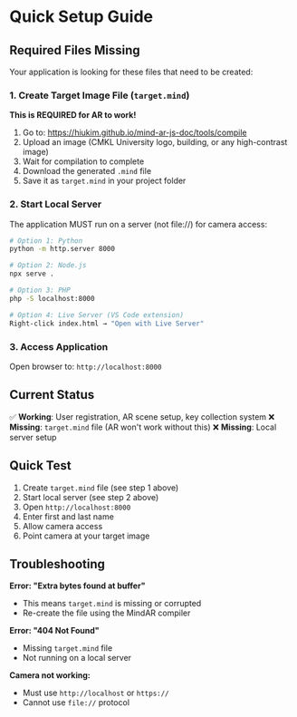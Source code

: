 # Quick Setup Guide

## Required Files Missing

Your application is looking for these files that need to be created:

### 1. Create Target Image File (`target.mind`)

**This is REQUIRED for AR to work!**

1. Go to: https://hiukim.github.io/mind-ar-js-doc/tools/compile
2. Upload an image (CMKL University logo, building, or any high-contrast image)
3. Wait for compilation to complete
4. Download the generated `.mind` file
5. Save it as `target.mind` in your project folder

### 2. Start Local Server

The application MUST run on a server (not file://) for camera access:

```bash
# Option 1: Python
python -m http.server 8000

# Option 2: Node.js
npx serve .

# Option 3: PHP  
php -S localhost:8000

# Option 4: Live Server (VS Code extension)
Right-click index.html → "Open with Live Server"
```

### 3. Access Application

Open browser to: `http://localhost:8000`

## Current Status

✅ **Working**: User registration, AR scene setup, key collection system
❌ **Missing**: `target.mind` file (AR won't work without this)
❌ **Missing**: Local server setup

## Quick Test

1. Create `target.mind` file (see step 1 above)
2. Start local server (see step 2 above)
3. Open `http://localhost:8000`
4. Enter first and last name
5. Allow camera access
6. Point camera at your target image

## Troubleshooting

**Error: "Extra bytes found at buffer"**
- This means `target.mind` is missing or corrupted
- Re-create the file using the MindAR compiler

**Error: "404 Not Found"**
- Missing `target.mind` file
- Not running on a local server

**Camera not working:**
- Must use `http://localhost` or `https://`
- Cannot use `file://` protocol